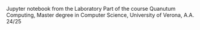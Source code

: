 Jupyter notebook from the Laboratory Part of the course Quanutum Computing, Master degree in Computer Science, University of Verona, A.A. 24/25
